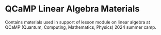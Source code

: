 # QCaMP Linear Algebra Materials

Contains materials used in support of lesson module on linear algebra at QCaMP 
(Quantum, Computing, Mathematics, Physics) 2024 summer camp.

